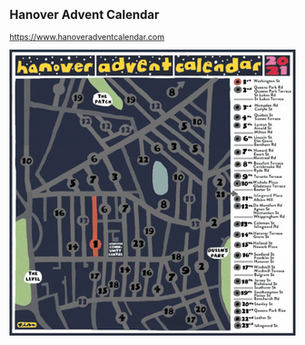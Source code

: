 ## Hanover Advent Calendar

https://www.hanoveradventcalendar.com

<img src="https://github.com/lewisnyman/hanoveradventcalendar/blob/main/hanovergifsmall.gif?raw=true">